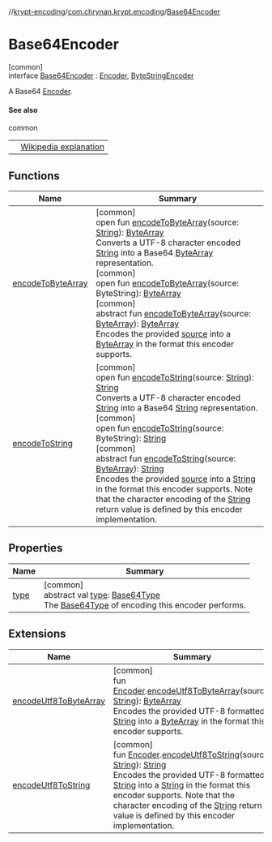 //[krypt-encoding](../../../index.md)/[com.chrynan.krypt.encoding](../index.md)/[Base64Encoder](index.md)

# Base64Encoder

[common]\
interface [Base64Encoder](index.md) : [Encoder](../-encoder/index.md), [ByteStringEncoder](../-byte-string-encoder/index.md)

A Base64 [Encoder](../-encoder/index.md).

#### See also

common

| | |
|---|---|
|  | [Wikipedia explanation](https://en.wikipedia.org/wiki/Base64) |

## Functions

| Name | Summary |
|---|---|
| [encodeToByteArray](encode-to-byte-array.md) | [common]<br>open fun [encodeToByteArray](encode-to-byte-array.md)(source: [String](https://kotlinlang.org/api/latest/jvm/stdlib/kotlin/-string/index.html)): [ByteArray](https://kotlinlang.org/api/latest/jvm/stdlib/kotlin/-byte-array/index.html)<br>Converts a UTF-8 character encoded [String](https://kotlinlang.org/api/latest/jvm/stdlib/kotlin/-string/index.html) into a Base64 [ByteArray](https://kotlinlang.org/api/latest/jvm/stdlib/kotlin/-byte-array/index.html) representation.<br>[common]<br>open fun [encodeToByteArray](../-byte-string-encoder/encode-to-byte-array.md)(source: ByteString): [ByteArray](https://kotlinlang.org/api/latest/jvm/stdlib/kotlin/-byte-array/index.html)<br>[common]<br>abstract fun [encodeToByteArray](../-encoder/encode-to-byte-array.md)(source: [ByteArray](https://kotlinlang.org/api/latest/jvm/stdlib/kotlin/-byte-array/index.html)): [ByteArray](https://kotlinlang.org/api/latest/jvm/stdlib/kotlin/-byte-array/index.html)<br>Encodes the provided [source](../-encoder/encode-to-byte-array.md) into a [ByteArray](https://kotlinlang.org/api/latest/jvm/stdlib/kotlin/-byte-array/index.html) in the format this encoder supports. |
| [encodeToString](encode-to-string.md) | [common]<br>open fun [encodeToString](encode-to-string.md)(source: [String](https://kotlinlang.org/api/latest/jvm/stdlib/kotlin/-string/index.html)): [String](https://kotlinlang.org/api/latest/jvm/stdlib/kotlin/-string/index.html)<br>Converts a UTF-8 character encoded [String](https://kotlinlang.org/api/latest/jvm/stdlib/kotlin/-string/index.html) into a Base64 [String](https://kotlinlang.org/api/latest/jvm/stdlib/kotlin/-string/index.html) representation.<br>[common]<br>open fun [encodeToString](../-byte-string-encoder/encode-to-string.md)(source: ByteString): [String](https://kotlinlang.org/api/latest/jvm/stdlib/kotlin/-string/index.html)<br>[common]<br>abstract fun [encodeToString](../-encoder/encode-to-string.md)(source: [ByteArray](https://kotlinlang.org/api/latest/jvm/stdlib/kotlin/-byte-array/index.html)): [String](https://kotlinlang.org/api/latest/jvm/stdlib/kotlin/-string/index.html)<br>Encodes the provided [source](../-encoder/encode-to-string.md) into a [String](https://kotlinlang.org/api/latest/jvm/stdlib/kotlin/-string/index.html) in the format this encoder supports. Note that the character encoding of the [String](https://kotlinlang.org/api/latest/jvm/stdlib/kotlin/-string/index.html) return value is defined by this encoder implementation. |

## Properties

| Name | Summary |
|---|---|
| [type](type.md) | [common]<br>abstract val [type](type.md): [Base64Type](../-base64-type/index.md)<br>The [Base64Type](../-base64-type/index.md) of encoding this encoder performs. |

## Extensions

| Name | Summary |
|---|---|
| [encodeUtf8ToByteArray](../encode-utf8-to-byte-array.md) | [common]<br>fun [Encoder](../-encoder/index.md).[encodeUtf8ToByteArray](../encode-utf8-to-byte-array.md)(source: [String](https://kotlinlang.org/api/latest/jvm/stdlib/kotlin/-string/index.html)): [ByteArray](https://kotlinlang.org/api/latest/jvm/stdlib/kotlin/-byte-array/index.html)<br>Encodes the provided UTF-8 formatted [String](../encode-utf8-to-byte-array.md) into a [ByteArray](https://kotlinlang.org/api/latest/jvm/stdlib/kotlin/-byte-array/index.html) in the format this encoder supports. |
| [encodeUtf8ToString](../encode-utf8-to-string.md) | [common]<br>fun [Encoder](../-encoder/index.md).[encodeUtf8ToString](../encode-utf8-to-string.md)(source: [String](https://kotlinlang.org/api/latest/jvm/stdlib/kotlin/-string/index.html)): [String](https://kotlinlang.org/api/latest/jvm/stdlib/kotlin/-string/index.html)<br>Encodes the provided UTF-8 formatted [String](../encode-utf8-to-string.md) into a [String](https://kotlinlang.org/api/latest/jvm/stdlib/kotlin/-string/index.html) in the format this encoder supports. Note that the character encoding of the [String](https://kotlinlang.org/api/latest/jvm/stdlib/kotlin/-string/index.html) return value is defined by this encoder implementation. |
